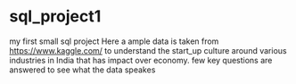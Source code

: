 # sql_project1
my first small sql project
Here a ample data is taken from https://www.kaggle.com/ to understand the start_up culture around various industries in India that has impact over economy.
few key questions are answered to see what the data speakes
